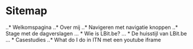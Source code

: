 # Sitemap
..* Welkomspagina
..* Over mij
..* Navigeren met navigatie knoppen
..* Stage met de dagverslagen
... * Wie is LBit.be?
... * De huisstijl van LBit.be
... * Casestudies
..* What do I do in ITN met een youtube iframe
